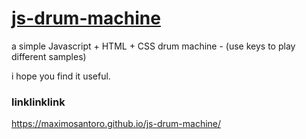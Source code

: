 # [js-drum-machine](https://maximosantoro.github.io/js-drum-machine/)
a simple Javascript + HTML + CSS drum machine - (use keys to play different samples)

i hope you find it useful.  

### linklinklink
https://maximosantoro.github.io/js-drum-machine/